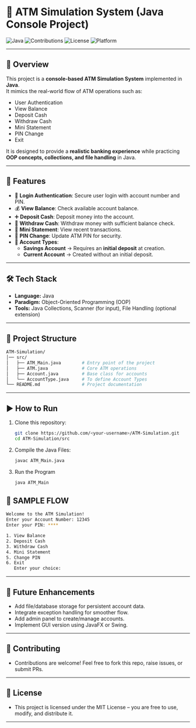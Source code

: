 # 🏧 ATM Simulation System (Java Console Project)

![Java](https://img.shields.io/badge/Java-17%2B-orange?logo=java&logoColor=white)
![Contributions](https://img.shields.io/badge/Contributions-Welcome-brightgreen?logo=github)
![License](https://img.shields.io/badge/License-MIT-blue?logo=open-source-initiative)
![Platform](https://img.shields.io/badge/Platform-Console-lightgrey)

---

## 📌 Overview
This project is a **console-based ATM Simulation System** implemented in **Java**.  
It mimics the real-world flow of ATM operations such as:
- User Authentication
- View Balance
- Deposit Cash
- Withdraw Cash
- Mini Statement
- PIN Change
- Exit

It is designed to provide a **realistic banking experience** while practicing **OOP concepts, collections, and file handling** in Java.

---

## 🚀 Features
- 🔑 **Login Authentication**: Secure user login with account number and PIN.
- 💰 **View Balance**: Check available account balance.
- ➕ **Deposit Cash**: Deposit money into the account.
- 💸 **Withdraw Cash**: Withdraw money with sufficient balance check.
- 📜 **Mini Statement**: View recent transactions.
- 🔐 **PIN Change**: Update ATM PIN for security.
- 🏦 **Account Types**:
    - **Savings Account** → Requires an **initial deposit** at creation.
    - **Current Account** → Created without an initial deposit.

---

## 🛠️ Tech Stack
- **Language:** Java
- **Paradigm:** Object-Oriented Programming (OOP)
- **Tools:** Java Collections, Scanner (for input), File Handling (optional extension)

---

## 📂 Project Structure

```bash
ATM-Simulation/
│── src/
│   ├── ATM_Main.java        # Entry point of the project
│   ├── ATM.java             # Core ATM operations
│   ├── Account.java         # Base class for accounts
│   └── AccountType.java     # To define Account Types
└── README.md                # Project documentation

```

---

## ▶️ How to Run
1. Clone this repository:  
   ```bash
   git clone https://github.com/<your-username>/ATM-Simulation.git
   cd ATM-Simulation/src
   ```
2. Compile the Java Files:
    ```bash
   javac ATM_Main.java
   ```
   
3. Run the Program
    ```bash
   java ATM_Main
   ```

## 📸 SAMPLE FLOW
```bash
Welcome to the ATM Simulation!
Enter your Account Number: 12345
Enter your PIN: ****

1. View Balance
2. Deposit Cash
3. Withdraw Cash
4. Mini Statement
5. Change PIN
6. Exit
   Enter your choice:
```
---

## 🔮 Future Enhancements

 - Add file/database storage for persistent account data.
 - Integrate exception handling for smoother flow.
 - Add admin panel to create/manage accounts.
 - Implement GUI version using JavaFX or Swing.

---

## 🤝 Contributing
 - Contributions are welcome! Feel free to fork this repo, raise issues, or submit PRs.

---

## 📜 License
 - This project is licensed under the MIT License – you are free to use, modify, and distribute it.

---